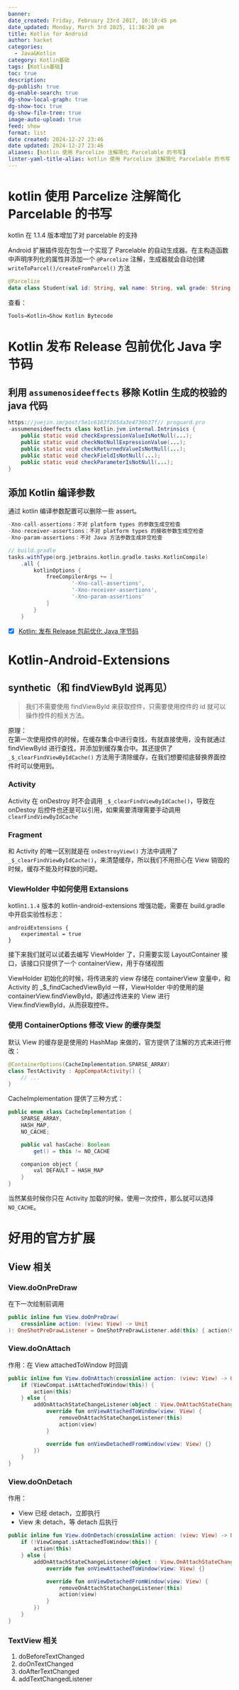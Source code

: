 ```yaml
---
banner: 
date_created: Friday, February 23rd 2017, 10:10:45 pm
date_updated: Monday, March 3rd 2025, 11:38:20 pm
title: Kotlin for Android
author: hacket
categories:
  - Java&Kotlin
category: Kotlin基础
tags: [Kotlin基础]
toc: true
description: 
dg-publish: true
dg-enable-search: true
dg-show-local-graph: true
dg-show-toc: true
dg-show-file-tree: true
image-auto-upload: true
feed: show
format: list
date created: 2024-12-27 23:46
date updated: 2024-12-27 23:46
aliases: [kotlin 使用 Parcelize 注解简化 Parcelable 的书写]
linter-yaml-title-alias: kotlin 使用 Parcelize 注解简化 Parcelable 的书写
---
```


# kotlin 使用 Parcelize 注解简化 Parcelable 的书写

kotlin 在 1.1.4 版本增加了对 parcelable 的支持

Android 扩展插件现在包含一个实现了 Parcelable 的自动生成器。在主构造函数中声明序列化的属性并添加一个 `@Parcelize` 注解，生成器就会自动创建 `writeToParcel()/createFromParcel()` 方法

```kotlin
@Parcelize
data class Student(val id: String, val name: String, val grade: String) : Parcelable
```

查看：

```java
Tools→Kotlin→Show Kotlin Bytecode
```

# Kotlin 发布 Release 包前优化 Java 字节码

## 利用 `assumenosideeffects` 移除 Kotlin 生成的校验的 java 代码

```java
https://juejin.im/post/5e1c6163f265da3e4736b37f// proguard.pro
-assumenosideeffects class kotlin.jvm.internal.Intrinsics {
    public static void checkExpressionValueIsNotNull(...);
    public static void checkNotNullExpressionValue(...);
    public static void checkReturnedValueIsNotNull(...);
    public static void checkFieldIsNotNull(...);
    public static void checkParameterIsNotNull(...);
}
```

## 添加 Kotlin 编译参数

通过 kotlin 编译参数配置可以删除一些 assert。

```java
-Xno-call-assertions：不对 platform types 的参数生成空检查
-Xno-receiver-assertions：不对 platform types 的接收参数生成空检查
-Xno-param-assertions：不对 Java 方法参数生成非空检查
```

```groovy
// build.gradle
tasks.withType(org.jetbrains.kotlin.gradle.tasks.KotlinCompile)
    .all {
        kotlinOptions {
            freeCompilerArgs += [
                    '-Xno-call-assertions',
                    '-Xno-receiver-assertions',
                    '-Xno-param-assertions'
            ]
        }
    }
```

- [x] [Kotlin: 发布 Release 包前优化 Java 字节码](https://juejin.im/post/5e1c6163f265da3e4736b37f)

# Kotlin-Android-Extensions

## synthetic（和 findViewById 说再见）

> 我们不需要使用 findViewById 来获取控件，只需要使用控件的 id 就可以操作控件的相关方法。

原理：<br>在第一次使用控件的时候，在缓存集合中进行查找，有就直接使用，没有就通过 findViewById 进行查找，并添加到缓存集合中。其还提供了 `_$_clearFindViewByIdCache()` 方法用于清除缓存，在我们想要彻底替换界面控件时可以使用到。

### Activity

Activity 在 onDestroy 时不会调用 `_$_clearFindViewByIdCache()`，导致在 onDestoy 后控件也还是可以引用，如果需要清理需要手动调用 `clearFindViewByIdCache`

### Fragment

和 Activity 的唯一区别就是在 `onDestroyView()` 方法中调用了 `_$_clearFindViewByIdCache()`，来清楚缓存，所以我们不用担心在 View 销毁的时候，缓存不能及时释放的问题。

### ViewHolder 中如何使用 Extansions

kotlin`1.1.4` 版本的 kotlin-android-extensions 增强功能，需要在 build.gradle 中开启实验性标志：

```
androidExtensions {
    experimental = true
}
```

接下来我们就可以试着去编写 ViewHolder 了，只需要实现 LayoutContainer 接口，该接口只提供了一个 containerView，用于存储视图

ViewHolder 初始化的时候，将传进来的 view 存储在 containerView 变量中，和 Activity 的 _$_findCachedViewById 一样，ViewHolder 中的使用的是 containerView.findViewById，即通过传进来的 View 进行 View.findViewById，从而获取控件。

### 使用 ContainerOptions 修改 View 的缓存类型

默认 View 的缓存是是使用的 HashMap 来做的，官方提供了注解的方式来进行修改：

```kotlin
@ContainerOptions(CacheImplementation.SPARSE_ARRAY)
class TestActivity : AppCompatActivity() {
    // ...
}
```

CacheImplementation 提供了三种方式：

```java
public enum class CacheImplementation {
    SPARSE_ARRAY,
    HASH_MAP,
    NO_CACHE;

    public val hasCache: Boolean
        get() = this != NO_CACHE

    companion object {
        val DEFAULT = HASH_MAP
    }
}
```

当然某些时候你只在 Activity 加载的时候，使用一次控件，那么就可以选择 `NO_CACHE`。

# 好用的官方扩展

## View 相关

### View.doOnPreDraw

在下一次绘制前调用

```kotlin
public inline fun View.doOnPreDraw(
    crossinline action: (view: View) -> Unit
): OneShotPreDrawListener = OneShotPreDrawListener.add(this) { action(this) }
```

### View.doOnAttach

作用：在 View attachedToWindow 时回调

```kotlin
public inline fun View.doOnAttach(crossinline action: (view: View) -> Unit) {
    if (ViewCompat.isAttachedToWindow(this)) {
        action(this)
    } else {
        addOnAttachStateChangeListener(object : View.OnAttachStateChangeListener {
            override fun onViewAttachedToWindow(view: View) {
                removeOnAttachStateChangeListener(this)
                action(view)
            }

            override fun onViewDetachedFromWindow(view: View) {}
        })
    }
}
```

### View.doOnDetach

作用：

- View 已经 detach，立即执行
- View 未 detach，等 detach 后执行

```kotlin
public inline fun View.doOnDetach(crossinline action: (view: View) -> Unit) {
    if (!ViewCompat.isAttachedToWindow(this)) {
        action(this)
    } else {
        addOnAttachStateChangeListener(object : View.OnAttachStateChangeListener {
            override fun onViewAttachedToWindow(view: View) {}

            override fun onViewDetachedFromWindow(view: View) {
                removeOnAttachStateChangeListener(this)
                action(view)
            }
        })
    }
}
```

### TextView 相关

1. doBeforeTextChanged
2. doOnTextChanged
3. doAfterTextChanged
4. addTextChangedListener
